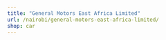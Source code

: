 ```yaml
---
title: "General Motors East Africa Limited"
url: /nairobi/general-motors-east-africa-limited/
shop: car
---
```

